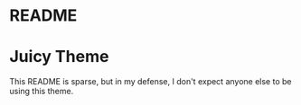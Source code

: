 # README
# Juicy Theme
This README is sparse, but in my defense, I don't expect anyone else to be using this theme.
